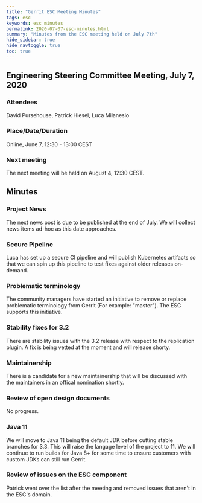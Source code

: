 ```yaml
---
title: "Gerrit ESC Meeting Minutes"
tags: esc
keywords: esc minutes
permalink: 2020-07-07-esc-minutes.html
summary: "Minutes from the ESC meeting held on July 7th"
hide_sidebar: true
hide_navtoggle: true
toc: true
---
```


## Engineering Steering Committee Meeting, July 7, 2020

### Attendees

David Pursehouse, Patrick Hiesel, Luca Milanesio

### Place/Date/Duration

Online, June 7, 12:30 - 13:00 CEST

### Next meeting

The next meeting will be held on August 4, 12:30 CEST.

## Minutes

### Project News

The next news post is due to be published at the end of July. We will
collect news items ad-hoc as this date approaches.

### Secure Pipeline

Luca has set up a secure CI pipeline and will publish Kubernetes artifacts
so that we can spin up this pipeline to test fixes against older releases
on-demand.

### Problematic terminology

The community managers have started an initiative to remove or replace
problematic terminology from Gerrit (For example: "master"). The ESC supports
this initiative.

### Stability fixes for 3.2

There are stability issues with the 3.2 release with respect to the replication
plugin. A fix is being vetted at the moment and will release shorty.

### Maintainership

There is a candidate for a new maintainership that will be discussed with the
maintainers in an offical nomination shortly.

### Review of open design documents

No progress.

### Java 11

We will move to Java 11 being the default JDK before cutting stable branches for 3.3.
This will raise the langage level of the project to 11. We will continue to run
builds for Java 8+ for some time to ensure customers with custom JDKs can still run
Gerrit.

### Review of issues on the ESC component

Patrick went over the list after the meeting and removed issues that aren't in
the ESC's domain.

